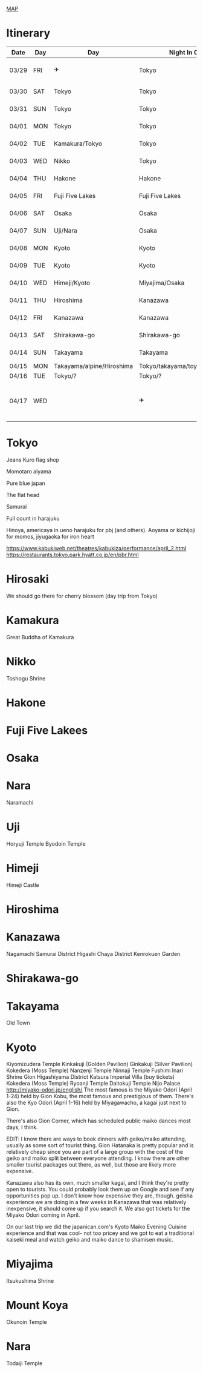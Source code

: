 [MAP](https://www.google.com/maps/d/embed?mid=1GqcsMsJTb3JPUCn7sbIqKMuthIuCuJ0s)

# Itinerary

|  Date | Day   |Day                  |Night In City   |Plan                                                | Accomodations|Temp
|-------|-------|---------------------|----------------|----------------------------------------------------|--------------|------
|03/29  |FRI    |✈️                   |Tokyo            |Arrive 15:30 - chill                               |Booked        |55-41
|03/30  |SAT    |Tokyo                |Tokyo           |                                                    |Booked        |55-46
|03/31  |SUN    |Tokyo                |Tokyo           |                                                    |Booked        |61-43
|04/01  |MON    |Tokyo                |Tokyo           |                                                    |Booked        |61-43
|04/02  |TUE    |Kamakura/Tokyo       |Tokyo           |                                                    |Booked        |61-43
|04/03  |WED    |Nikko                |Tokyo           |                                                    |Booked        |48-25
|04/04  |THU    |Hakone               |Hakone          |                                                    |Booked        |57 -36
|04/05  |FRI    |Fuji Five Lakes      |Fuji Five Lakes |                                                    |Booked        |41 - 37
|04/06  |SAT    |Osaka                |Osaka           |                                                    |Booked        |68- 50
|04/07  |SUN    |Uji/Nara             |Osaka           |                                                    |Booked        |69 -55
|04/08  |MON    |Kyoto                |Kyoto           |                                                    |Booked        |77 - 57
|04/09  |TUE    |Kyoto                |Kyoto           |                                                    |Booked        |61 - 42
|04/10  |WED    |Himeji/Kyoto         |Miyajima/Osaka  |                                                    |Booked        |57 - 36
|04/11  |THU    |Hiroshima            |Kanazawa        |                                                    |Booked        |58-45
|04/12  |FRI    |Kanazawa             |Kanazawa        |                                                    |Booked        |55-40
|04/13  |SAT    |Shirakawa-go         |Shirakawa-go    |                                                    |Booked        |55 - 35
|04/14  |SUN    |Takayama             |Takayama        |                                                    |Booked        |57 - 34 
|04/15  |MON    |Takayama/alpine/Hiroshima|Tokyo/takayama/toyama/miyajima|                                  |Booked        | 
|04/16  |TUE    |Tokyo/?                |Tokyo/?        |                                                   |Booked        | 
|04/17  |WED    |                     |✈️              |Leave for airport in the morning                    |Booked        | 


# Tokyo
Jeans
Kuro flag shop

Momotaro aiyama

Pure blue japan

The flat head

Samurai

Full count in harajuku

Hinoya, americaya in ueno
harajuku for pbj (and others). Aoyama or kichijoji for momos, jiyugaoka for iron heart


https://www.kabukiweb.net/theatres/kabukiza/performance/april_2.html
https://restaurants.tokyo.park.hyatt.co.jp/en/pbr.html

# Hirosaki
We should go there for cherry blossom (day trip from Tokyo)

# Kamakura
Great Buddha of Kamakura

# Nikko
Toshogu Shrine

# Hakone
# Fuji Five Lakees
# Osaka

# Nara
Naramachi

# Uji
Horyuji Temple
Byodoin Temple


# Himeji
Himeji Castle

# Hiroshima

# Kanazawa
Nagamachi Samurai District
Higashi Chaya District
Kenrokuen Garden



# Shirakawa-go

# Takayama
Old Town

# Kyoto
Kiyomizudera Temple
Kinkakuji (Golden Pavilion)
Ginkakuji (Silver Pavilion)
Kokedera (Moss Temple)
Nanzenji Temple
Ninnaji Temple
Fushimi Inari Shrine
Gion
Higashiyama District
Katsura Imperial Villa (buy tickets)
Kokedera (Moss Temple)
Ryoanji Temple
Daitokuji Temple
Nijo Palace
http://miyako-odori.jp/english/
 The most famous is the Miyako Odori (April 1-24) held by Gion Kobu, the most famous and prestigious of them. There's also the Kyo Odori (April 1-16) held by Miyagawacho, a kagai just next to Gion.

There's also Gion Corner, which has scheduled public maiko dances most days, I think.

EDIT: I know there are ways to book dinners with geiko/maiko attending, usually as some sort of tourist thing. Gion Hatanaka is pretty popular and is relatively cheap since you are part of a large group with the cost of the geiko and maiko split between everyone attending. I know there are other smaller tourist packages out there, as well, but those are likely more expensive.

Kanazawa also has its own, much smaller kagai, and I think they're pretty open to tourists. You could probably look them up on Google and see if any opportunities pop up. I don't know how expensive they are, though.
geisha experience we are doing in a few weeks in Kanazawa that was relatively inexpensive, it should come up if you search it. We also got tickets for the Miyako Odori coming in April.

On our last trip we did the japanican.com's Kyoto Maiko Evening Cuisine experience and that was cool- not too pricey and we got to eat a traditional kaiseki meal and watch geiko and maiko dance to shamisen music.




# Miyajima
Itsukushima Shrine







# Mount Koya
Okunoin Temple



# Nara
Todaiji Temple
